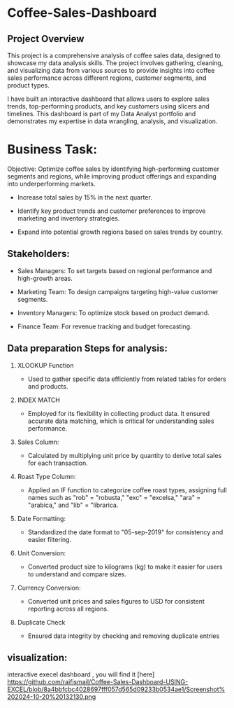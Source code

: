 # Coffee-Sales-Dashboard

## Project Overview

This project is a comprehensive analysis of coffee sales data, designed to showcase my data analysis skills. The project involves gathering, cleaning, and visualizing data from various sources to provide insights into coffee sales performance across different regions, customer segments, and product types.

I have built an interactive dashboard that allows users to explore sales trends, top-performing products, and key customers using slicers and timelines. This dashboard is part of my Data Analyst portfolio and demonstrates my expertise in data wrangling, analysis, and visualization.

# Business Task:
 Objective: Optimize coffee sales by identifying high-performing customer segments and regions, while improving product offerings and expanding into underperforming markets.

  - Increase total sales by 15% in the next quarter.

  - Identify key product trends and customer preferences to improve marketing and inventory strategies.

  - Expand into potential growth regions based on sales trends by country.

## Stakeholders:

  - Sales Managers: To set targets based on regional performance and high-growth areas.

  - Marketing Team: To design campaigns targeting high-value customer segments.

  - Inventory Managers: To optimize stock based on product demand.

  - Finance Team: For revenue tracking and budget forecasting.

## Data preparation Steps for analysis:

1. XLOOKUP Function
   - Used to gather specific data efficiently from related tables for orders and products.

2. INDEX MATCH
   - Employed for its flexibility in collecting product data. It ensured accurate data matching, which is critical for understanding sales performance.

3. Sales Column:
   - Calculated by multiplying unit price by quantity to derive total sales for each transaction.

4. Roast Type Column:
   - Applied an IF function to categorize coffee roast types, assigning full names such as "rob" = "robusta," "exc" = "excelsa," "ara" = "arabica," and "lib" = "librarica.
  
5. Date Formatting:
   - Standardized the date format to "05-sep-2019" for consistency and easier filtering.

6. Unit Conversion:
   - Converted product size to kilograms (kg) to make it easier for users to understand and compare sizes.
  
7. Currency Conversion:
   - Converted unit prices and sales figures to USD for consistent reporting across all regions.

8. Duplicate Check
   - Ensured data integrity by checking and removing duplicate entries


## visualization:
interactive execel dashboard , you will find it [here]
https://github.com/raifismail/Coffee-Sales-Dashboard-USING-EXCEL/blob/8a4bbfcbc4028697fff057d565d09233b0534ae1/Screenshot%202024-10-20%20132130.png


  
